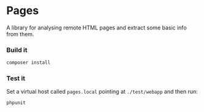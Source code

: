 # Pages

A library for analysing remote HTML pages and extract some basic info from them.

### Build it

```cmd
composer install
```

### Test it

Set a virtual host called `pages.local` pointing at `./test/webapp` and then run:

```cmd
phpunit
```
